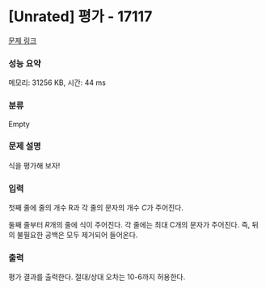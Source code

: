 # [Unrated] 평가 - 17117 

[문제 링크](https://www.acmicpc.net/problem/17117) 

### 성능 요약

메모리: 31256 KB, 시간: 44 ms

### 분류

Empty

### 문제 설명

<p>식을 평가해 보자!</p>

### 입력 

 <p>첫째 줄에 줄의 개수 R과 각 줄의 문자의 개수 <em>C</em>가 주어진다.</p>

<p>둘째 줄부터 <em>R</em>개의 줄에 식이 주어진다. 각 줄에는 최대 C개의 문자가 주어진다. 즉, 뒤의 불필요한 공백은 모두 제거되어 들어온다.</p>

### 출력 

 <p>평가 결과를 출력한다. 절대/상대 오차는 10-6까지 허용한다.</p>

